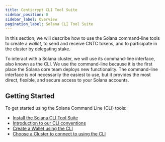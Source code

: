 ```yaml
---
title: Centicrypt CLI Tool Suite
sidebar_position: 0
sidebar_label: Overview
pagination_label: Solana CLI Tool Suite
---
```


In this section, we will describe how to use the Solana command-line tools to
create a _wallet_, to send and receive CNTC tokens, and to participate in the
cluster by delegating stake.

To interact with a Solana cluster, we will use its command-line interface, also
known as the CLI. We use the command-line because it is the first place the
Solana core team deploys new functionality. The command-line interface is not
necessarily the easiest to use, but it provides the most direct, flexible, and
secure access to your Solana accounts.

## Getting Started

To get started using the Solana Command Line (CLI) tools:

- [Install the Solana CLI Tool Suite](./install.md)
- [Introduction to our CLI conventions](./intro.md)
- [Create a Wallet using the CLI](./wallets/index.md)
- [Choose a Cluster to connect to using the CLI](./examples/choose-a-cluster.md)
